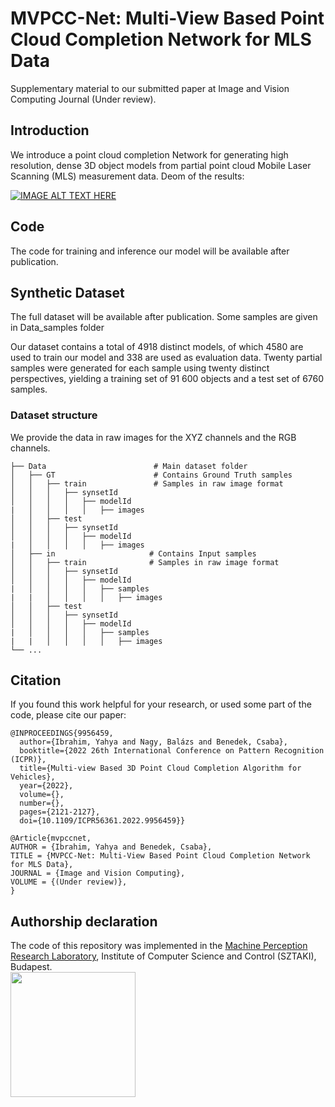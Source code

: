 # MVPCC-Net: Multi-View Based Point Cloud Completion Network for MLS Data
Supplementary material to our submitted paper at  Image and Vision Computing Journal (Under review).


## Introduction 

We introduce a point cloud completion Network for generating high resolution, dense 3D object models from partial point cloud Mobile Laser Scanning (MLS) measurement data. Deom of the results:


[![IMAGE ALT TEXT HERE](https://img.youtube.com/vi/iQ_SWNuF2a4/0.jpg)](https://youtu.be/iQ_SWNuF2a4)




## Code 

The code for training and inference our model will be available after publication.


## Synthetic Dataset
The full dataset will be available after publication. Some samples are given in  Data_samples folder

Our dataset contains a total of 4918 distinct models, of which 4580 are used to train our model and 338 are used as evaluation
data. Twenty partial samples were generated for each sample using twenty distinct perspectives, yielding a training set of 91 600 objects and a test set of 6760 samples.





### Dataset structure
We provide the data in raw images for the XYZ channels and the RGB channels.

    ├── Data                        # Main dataset folder
    │   ├── GT                      # Contains Ground Truth samples
    │   │   ├── train               # Samples in raw image format
    │   │   │   ├── synsetId 
    │   │   │   │   ├── modelId 
    |   │   │   │   │   ├── images 
    │   │   ├── test             
    │   │   │   ├── synsetId 
    │   │   │   │   ├── modelId 
    |   │   │   │   │   ├── images 
    │   ├── in                     # Contains Input samples 
    │   │   ├── train              # Samples in raw image format
    │   │   │   ├── synsetId  
    │   │   │   │   ├── modelId 
    |   │   │   │   │   ├── samples 
    |   |   │   │   │   │   ├── images
    │   │   ├── test             
    │   │   │   ├── synsetId 
    │   │   │   │   ├── modelId 
    |   │   │   │   │   ├── samples
    |   |   │   │   │   │   ├── images
    └── ...






## Citation
If you found this work helpful for your research, or used some part of the code, please cite our paper:

```text
@INPROCEEDINGS{9956459,
  author={Ibrahim, Yahya and Nagy, Balázs and Benedek, Csaba},
  booktitle={2022 26th International Conference on Pattern Recognition (ICPR)}, 
  title={Multi-view Based 3D Point Cloud Completion Algorithm for Vehicles}, 
  year={2022},
  volume={},
  number={},
  pages={2121-2127},
  doi={10.1109/ICPR56361.2022.9956459}}
  
@Article{mvpccnet,
AUTHOR = {Ibrahim, Yahya and Benedek, Csaba},
TITLE = {MVPCC-Net: Multi-View Based Point Cloud Completion Network for MLS Data},
JOURNAL = {Image and Vision Computing},
VOLUME = {(Under review)},
}

```



## Authorship declaration
The code of this repository was implemented in the [Machine Perception Research Laboratory](https://www.sztaki.hu/en/science/departments/mplab), Institute of Computer Science and Control (SZTAKI), Budapest.\
<img src="https://epicinnolabs.hu/wp-content/uploads/2019/10/sztaki_logo_2019_uj_kek.png" width="200">
